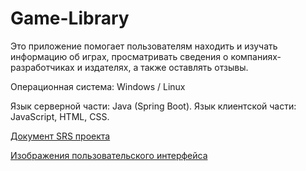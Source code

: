 # Game-Library

Это приложение помогает пользователям находить и изучать информацию об играх, 
просматривать сведения о компаниях-разработчиках и издателях, а также оставлять отзывы.

Операционная система: Windows / Linux  

Язык серверной части: Java (Spring Boot).
Язык клиентской части: JavaScript, HTML, CSS.  

[Документ SRS проекта](https://github.com/deliriumTBOI/Game-Library-Project/blob/main/Requirments/SRS.md)  

[Изображения пользовательского интерфейса](https://github.com/deliriumTBOI/Game-Library-Project/tree/main/Mockups)  
